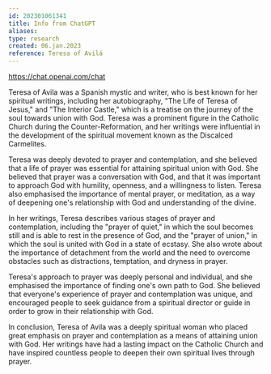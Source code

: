 ```yaml
---
id: 202301061341
title: Info from ChatGPT
aliases: 
type: research
created: 06.jan.2023
reference: Teresa of Avilá
---
```


https://chat.openai.com/chat

Teresa of Avila was a Spanish mystic and writer, who is best known for her spiritual writings, including her autobiography, "The Life of Teresa of Jesus," and "The Interior Castle," which is a treatise on the journey of the soul towards union with God. Teresa was a prominent figure in the Catholic Church during the Counter-Reformation, and her writings were influential in the development of the spiritual movement known as the Discalced Carmelites.

Teresa was deeply devoted to prayer and contemplation, and she believed that a life of prayer was essential for attaining spiritual union with God. She believed that prayer was a conversation with God, and that it was important to approach God with humility, openness, and a willingness to listen. Teresa also emphasised the importance of mental prayer, or meditation, as a way of deepening one's relationship with God and understanding of the divine.

In her writings, Teresa describes various stages of prayer and contemplation, including the "prayer of quiet," in which the soul becomes still and is able to rest in the presence of God, and the "prayer of union," in which the soul is united with God in a state of ecstasy. She also wrote about the importance of detachment from the world and the need to overcome obstacles such as distractions, temptation, and dryness in prayer.

Teresa's approach to prayer was deeply personal and individual, and she emphasised the importance of finding one's own path to God. She believed that everyone's experience of prayer and contemplation was unique, and encouraged people to seek guidance from a spiritual director or guide in order to grow in their relationship with God.

In conclusion, Teresa of Avila was a deeply spiritual woman who placed great emphasis on prayer and contemplation as a means of attaining union with God. Her writings have had a lasting impact on the Catholic Church and have inspired countless people to deepen their own spiritual lives through prayer.
